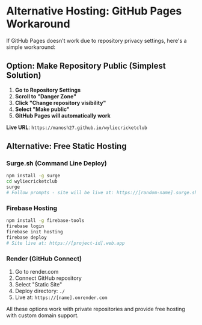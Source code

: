 # Alternative Hosting: GitHub Pages Workaround

If GitHub Pages doesn't work due to repository privacy settings, here's a simple workaround:

## Option: Make Repository Public (Simplest Solution)

1. **Go to Repository Settings**
2. **Scroll to "Danger Zone"**
3. **Click "Change repository visibility"**
4. **Select "Make public"**
5. **GitHub Pages will automatically work**

**Live URL**: `https://manosh27.github.io/wyliecricketclub`

## Alternative: Free Static Hosting

### Surge.sh (Command Line Deploy)
```bash
npm install -g surge
cd wyliecricketclub
surge
# Follow prompts - site will be live at: https://[random-name].surge.sh
```

### Firebase Hosting
```bash
npm install -g firebase-tools
firebase login
firebase init hosting
firebase deploy
# Site live at: https://[project-id].web.app
```

### Render (GitHub Connect)
1. Go to render.com
2. Connect GitHub repository
3. Select "Static Site"
4. Deploy directory: `./`
5. Live at: `https://[name].onrender.com`

All these options work with private repositories and provide free hosting with custom domain support.